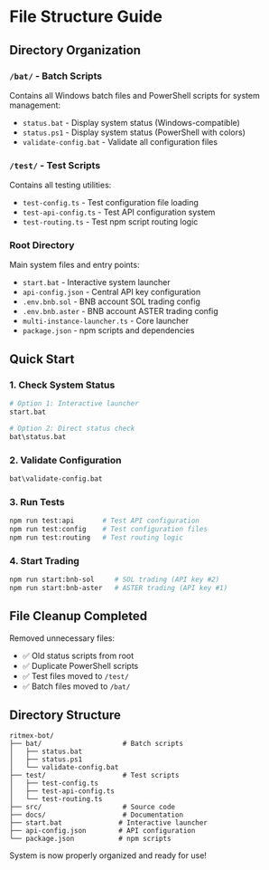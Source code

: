 # File Structure Guide

## Directory Organization

### `/bat/` - Batch Scripts
Contains all Windows batch files and PowerShell scripts for system management:

- `status.bat` - Display system status (Windows-compatible)
- `status.ps1` - Display system status (PowerShell with colors)  
- `validate-config.bat` - Validate all configuration files

### `/test/` - Test Scripts
Contains all testing utilities:

- `test-config.ts` - Test configuration file loading
- `test-api-config.ts` - Test API configuration system
- `test-routing.ts` - Test npm script routing logic

### Root Directory
Main system files and entry points:

- `start.bat` - Interactive system launcher
- `api-config.json` - Central API key configuration
- `.env.bnb.sol` - BNB account SOL trading config
- `.env.bnb.aster` - BNB account ASTER trading config
- `multi-instance-launcher.ts` - Core launcher
- `package.json` - npm scripts and dependencies

## Quick Start

### 1. Check System Status
```bash
# Option 1: Interactive launcher
start.bat

# Option 2: Direct status check
bat\status.bat
```

### 2. Validate Configuration
```bash
bat\validate-config.bat
```

### 3. Run Tests
```bash
npm run test:api       # Test API configuration
npm run test:config    # Test configuration files
npm run test:routing   # Test routing logic
```

### 4. Start Trading
```bash
npm run start:bnb-sol     # SOL trading (API key #2)
npm run start:bnb-aster   # ASTER trading (API key #1)
```

## File Cleanup Completed

Removed unnecessary files:
- ✅ Old status scripts from root
- ✅ Duplicate PowerShell scripts
- ✅ Test files moved to `/test/`
- ✅ Batch files moved to `/bat/`

## Directory Structure
```
ritmex-bot/
├── bat/                    # Batch scripts
│   ├── status.bat
│   ├── status.ps1
│   └── validate-config.bat
├── test/                   # Test scripts  
│   ├── test-config.ts
│   ├── test-api-config.ts
│   └── test-routing.ts
├── src/                    # Source code
├── docs/                   # Documentation
├── start.bat              # Interactive launcher
├── api-config.json        # API configuration
└── package.json           # npm scripts
```

System is now properly organized and ready for use!
